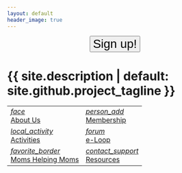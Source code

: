 ```yaml
---
layout: default
header_image: true
---
```


<p style="text-align: center;"><button class="highlight" style="font-size:
200%;">Sign up!</button></p>

<h1 class="project-mission">{{ site.description | default: site.github.project_tagline }}</h1>

<table class="hoverable">
<tr>
  <td><a href="about.html"><i class="material-icons md-96">face</i><br/>About Us</a></td>
  <td><a href="membership.html"><i class="material-icons md-96">person_add</i><br/>Membership</a></td>
</tr>

<tr>
  <td><a href="activities.html"><i class="material-icons md-96">local_activity</i><br/>Activities</a></td>
  <td><a href="eloop.html"><i class="material-icons md-96">forum</i><br/>e-Loop</a></td>
</tr>

<tr>
  <td><a href="moms-helping-moms.html"><i class="material-icons md-96">favorite_border</i><br/>Moms Helping Moms</a></td>
  <td><a href="resources.html"><i class="material-icons md-96">contact_support</i><br/>Resources</a></td>
</tr>

</table>
